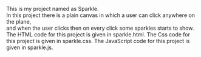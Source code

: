 This is my project named as Sparkle. <br>
In this project there is a plain canvas in which a user can click anywhere  on the plane, <br>
and when the user clicks then on every click some sparkles starts to show.
The HTML code for this project is given in sparkle.html.
The Css code for this project is given in sparkle.css.
The JavaScript code for this project is given in sparkle.js.  